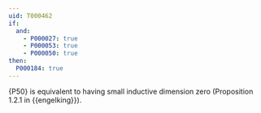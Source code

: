 ```yaml
---
uid: T000462
if:
  and:
    - P000027: true
    - P000053: true
    - P000050: true
then:
  P000184: true
---
```


{P50} is equivalent to having small inductive dimension zero (Proposition 1.2.1 in {{engelking}}).
